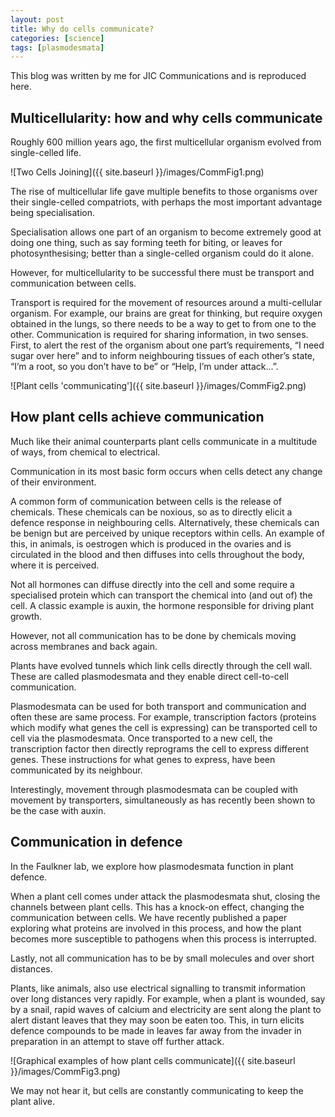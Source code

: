 ```yaml
---
layout: post
title: Why do cells communicate?
categories: [science]
tags: [plasmodesmata]
---
```

This blog was written by me for JIC Communications and is reproduced here.

## Multicellularity: how and why cells communicate

Roughly 600 million years ago, the first multicellular organism evolved from single-celled life.

![Two Cells Joining]({{ site.baseurl }}/images/CommFig1.png)

The rise of multicellular life gave multiple benefits to those organisms over their single-celled compatriots, with perhaps the most important advantage being specialisation.

Specialisation allows one part of an organism to become extremely good at doing one thing, such as say forming teeth for biting, or leaves for photosynthesising; better than a single-celled organism could do it alone.

However, for multicellularity to be successful there must be transport and communication between cells.

Transport is required for the movement of resources around a multi-cellular organism. For example, our brains are great for thinking, but require oxygen obtained in the lungs, so there needs to be a way to get to from one to the other. Communication is required for sharing information, in two senses. First, to alert the rest of the organism about one part’s requirements, “I need sugar over here” and to inform neighbouring tissues of each other’s state, “I’m a root, so you don’t have to be” or “Help, I’m under attack...”.

![Plant cells 'communicating']({{ site.baseurl }}/images/CommFig2.png)

## How plant cells achieve communication

Much like their animal counterparts plant cells communicate in a multitude of ways, from chemical to electrical.

Communication in its most basic form occurs when cells detect any change of their environment.

A common form of communication between cells is the release of chemicals. These chemicals can be noxious, so as to directly elicit a defence response in neighbouring cells. Alternatively, these chemicals can be benign but are perceived by unique receptors within cells. An example of this, in animals, is oestrogen which is produced in the ovaries and is circulated in the blood and then diffuses into cells throughout the body, where it is perceived.

Not all hormones can diffuse directly into the cell and some require a specialised protein which can transport the chemical into (and out of) the cell. A classic example is auxin, the hormone responsible for driving plant growth.

However, not all communication has to be done by chemicals moving across membranes and back again.

Plants have evolved tunnels which link cells directly through the cell wall. These are called plasmodesmata and they enable direct cell-to-cell communication.

Plasmodesmata can be used for both transport and communication and often these are same process. For example, transcription factors (proteins which modify what genes the cell is expressing) can be transported cell to cell via the plasmodesmata. Once transported to a new cell, the transcription factor then directly reprograms the cell to express different genes. These instructions for what genes to express, have been communicated by its neighbour.

Interestingly, movement through plasmodesmata can be coupled with movement by transporters, simultaneously as has recently been shown to be the case with auxin.

## Communication in defence
In the Faulkner lab, we explore how plasmodesmata function in plant defence.

When a plant cell comes under attack the plasmodesmata shut, closing the channels between plant cells. This has a knock-on effect, changing the communication between cells. We have recently published a paper exploring what proteins are involved in this process, and how the plant becomes more susceptible to pathogens when this process is interrupted.

Lastly, not all communication has to be by small molecules and over short distances.

Plants, like animals, also use electrical signalling to transmit information over long distances very rapidly. For example, when a plant is wounded, say by a snail, rapid waves of calcium and electricity are sent along the plant to alert distant leaves that they may soon be eaten too. This, in turn elicits defence compounds to be made in leaves far away from the invader in preparation in an attempt to stave off further attack.

![Graphical examples of how plant cells communicate]({{ site.baseurl }}/images/CommFig3.png)

We may not hear it, but cells are constantly communicating to keep the plant alive. 
